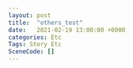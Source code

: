 ```yaml
---
layout: post
title:  "others_test"
date:   2021-02-19 13:00:00 +0000
categories: Etc
Tags: Story Etc
SceneCode: []
---
```

